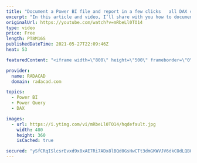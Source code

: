 ```yaml
---
title: "Document a Power BI file and report in a few clicks   all DAX code visualization Power Query scripts"
excerpt: "In this article and video, I’ll share with you how to document everything from a Power BI file in a few clicks. The document output will have all the DAX code (measures, columns, and tables) with the expressions, the tables with the Power Query scripts, information about visualization such as how many"
originalUrl: https://youtube.com/watch?v=mRbeLl0TO14
type: video
price: Free
length: PT8M16S
publishedDateTime: 2021-05-27T22:09:46Z
heat: 53

featuredContent: "<iframe width=\"800\" height=\"500\" frameborder=\"0\" src=\"https://www.youtube.com/embed/mRbeLl0TO14\" allow=\"accelerometer; autoplay; encrypted-media; gyroscope; picture-in-picture\" allowfullscreen></iframe>"

provider:
  name: RADACAD
  domain: radacad.com

topics:
  - Power BI
  - Power Query
  - DAX

images:
  - url: https://i.ytimg.com/vi/mRbeLl0TO14/hqdefault.jpg
    width: 480
    height: 360
    isCached: true

secured: "ySfCRqISlcsrEvxd9x8xAE7Ri7ADx8lBQd0GsHwCTt3dmGKWVJV6dkCOdLQBOk8L/wHUMJ9qzukIfNZqM6PZHOahAYwZ1xPbboQj46Uj27GO07cnTTiwlN0Z4gpBBV5xXu4do/ivodONhvxzgmq9JMox+C+SRrw7I2s1HAH6AWgiShzqJcfLHfOhwNJrvD+WsR28hdivGQQF6sWYxFo4yWmzyCBnF0Riw/1soanWVMJsjBlUK/cxNcxuRLgcmpeLNMqDPuDpmUg135rfPVqSwxMCWZfkiZWP9rz2J0fVxZUfve9YvMQtz/u5TBHtHxCOw7DInbebXLU1bvcXMoYGc8P1DS4g3bVW4i/pFWtZb1uWClzAX8ILsdOWtM0p71ivDXVXSyiWgZOcyyQ/R/7jHp96KcPN1mbHPZ2a5m+PqLQ=;GrOsaVQNEK8jrRmo++q55w=="
---
```


